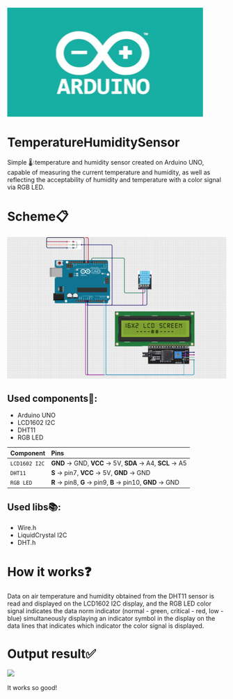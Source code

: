 ![Logo](github/arduino.jpg)

# TemperatureHumiditySensor
Simple 🌡️💧temperature and humidity sensor created on Arduino UNO, capable of measuring the current temperature and humidity, as well as reflecting the acceptability of humidity and temperature with a color signal via RGB LED.

# Scheme📋
![](github/arduinoTempHumSensor.png)

## Used components🔌:

- Arduino UNO
- LCD1602 I2C
- DHT11
- RGB LED 

| Component    | Pins                              |
| :----------- | :-------------------------------- |
| `LCD1602 I2C`| **GND** -> GND, **VCC** -> 5V, **SDA** -> A4, **SCL** -> A5 |
| `DHT11`      | **S** -> pin7, **VCC** -> 5V, **GND** -> GND |
| `RGB LED`    | **R** -> pin8, **G** -> pin9, **B** -> pin10, **GND** -> GND |

## Used libs📚:

- Wire.h
- LiquidCrystal I2C
- DHT.h

# How it works❓

Data on air temperature and humidity obtained from the DHT11 sensor is read and displayed on the LCD1602 I2C display, and the RGB LED color signal indicates the data norm indicator (normal - green, critical - red, low - blue) simultaneously displaying an indicator symbol in the display on the data lines that indicates which indicator the color signal is displayed.

# Output result✅
![](github/arduinoTempHumSensorDemo.gif)

It works so good!
